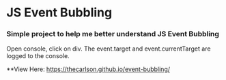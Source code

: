 # JS Event Bubbling

### Simple project to help me better understand JS Event Bubbling
Open console, click on div. The event.target and event.currentTarget are logged to the console. 

**View Here:
 https://thecarlson.github.io/event-bubbling/
